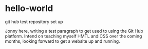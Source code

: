 # hello-world
git hub test repository set up 


Jonny here, writing a test paragraph to get used to using the Git Hub platform. Intend on teaching myself HMTL and CSS over the coming months, looking forward to get a website up and running.
